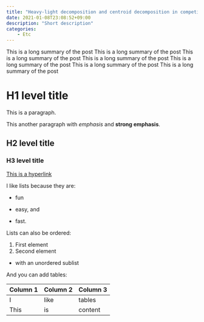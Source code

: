 ```yaml
---
title: "Heavy-light decomposition and centroid decomposition in competitive problem solving"
date: 2021-01-08T23:08:52+09:00
description: "Short description"
categories:
    - Etc
---
```


This is a long summary of the post This is a long summary of the post This is a long summary of the post This is a long summary of the post This is a long summary of the post This is a long summary of the post This is a long summary of the post
<!--more-->

# H1 level title

This is a paragraph.

This another paragraph with *emphasis* and **strong emphasis**.

## H2 level title
### H3 level title

[This is a hyperlink](http://www.google.com/)

I like lists because they are:

- fun
+ easy, and
* fast.

Lists can also be ordered:

1. First element
2. Second element
  - with an unordered sublist

And you can add tables:

| Column 1 | Column 2 | Column 3 |
| -------- | -------- | -------- |
| I        | like     | tables   |
| This     | is       | content  |